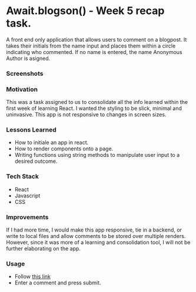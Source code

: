 # Await.blogson() - Week 5 recap task.
A front end only application that allows users to comment on a blogpost. It takes their initials from the name input and places them within a circle indicating who commented. If no name is entered, the name Anonymous Author is asigned.

### Screenshots

### Motivation
This was a task assigned to us to consolidate all the info learned within the first week of learning React. I wanted the styling to be slick, minimal and uninvasive. This app is not responsive to changes in screen sizes.

### Lessons Learned
- How to initiale an app in react.
- How to render components onto a page.
- Writing functions using string methods to manipulate user input to a desired outcome.

### Tech Stack
- React
- Javascript
- CSS

### Improvements
If I had more time, I would make this app responsive, tie in a backend, or write to local files and allow comments to be stored over multiple renders. However, since it was more of a learning and consolidation tool, I will not be further elaborating on the app.

### Usage
- Follow [this link](https://master--wondrous-belekoy-a58d83.netlify.app/)
- Enter a comment and press submit.

